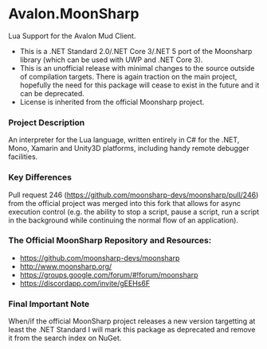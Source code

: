 # Avalon.MoonSharp

Lua Support for the Avalon Mud Client.

- This is a .NET Standard 2.0/.NET Core 3/.NET 5 port of the Moonsharp library (which can be used with UWP and .NET Core 3).
- This is an unofficial release with minimal changes to the source outside of compilation targets.  There is again traction on the main project, hopefully the need for this package will cease to exist in the future and it can be deprecated.
- License is inherited from the official Moonsharp project.

### Project Description

An interpreter for the Lua language, written entirely in C# for the .NET, Mono, Xamarin and Unity3D platforms, including handy remote debugger facilities. 

### Key Differences

Pull request 246 (https://github.com/moonsharp-devs/moonsharp/pull/246) from the official project was merged into this fork that allows for async execution control (e.g. the ability to stop a script, pause a script, run a script in the background while continuing the normal flow of an application).

### The Official MoonSharp Repository and Resources:

- https://github.com/moonsharp-devs/moonsharp
- http://www.moonsharp.org/
- https://groups.google.com/forum/#!forum/moonsharp
- https://discordapp.com/invite/gEEHs6F

### Final Important Note

When/if the official MoonSharp project releases a new version targetting at least the .NET Standard I will mark this package as deprecated and remove it from the search index on NuGet.